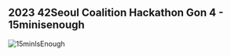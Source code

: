 ## 2023 42Seoul Coalition Hackathon Gon 4 - 15minisenough

![15minIsEnough](https://user-images.githubusercontent.com/43363413/226223342-975c6feb-32b0-4226-8074-d27f8d10c140.png)
